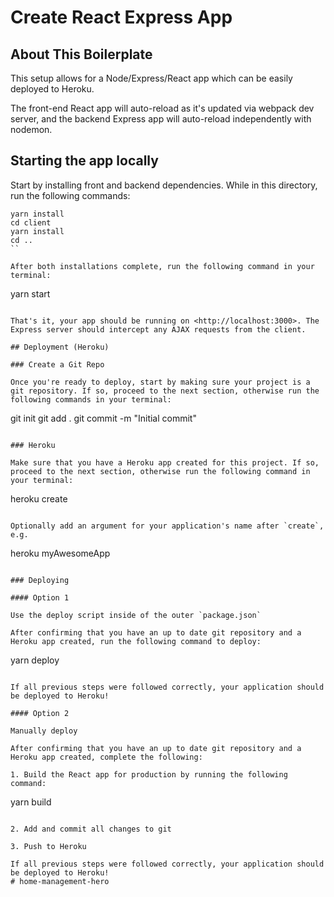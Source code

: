 # Create React Express App

## About This Boilerplate

This setup allows for a Node/Express/React app which can be easily deployed to Heroku.

The front-end React app will auto-reload as it's updated via webpack dev server, and the backend Express app will auto-reload independently with nodemon.

## Starting the app locally

Start by installing front and backend dependencies. While in this directory, run the following commands:

```
yarn install
cd client
yarn install
cd ..
``

After both installations complete, run the following command in your terminal:

```
yarn start
```

That's it, your app should be running on <http://localhost:3000>. The Express server should intercept any AJAX requests from the client.

## Deployment (Heroku)

### Create a Git Repo

Once you're ready to deploy, start by making sure your project is a git repository. If so, proceed to the next section, otherwise run the following commands in your terminal:

```
git init
git add .
git commit -m "Initial commit"
```

### Heroku

Make sure that you have a Heroku app created for this project. If so, proceed to the next section, otherwise run the following command in your terminal:

```
heroku create
```

Optionally add an argument for your application's name after `create`, e.g.

```
heroku myAwesomeApp
```

### Deploying

#### Option 1

Use the deploy script inside of the outer `package.json`

After confirming that you have an up to date git repository and a Heroku app created, run the following command to deploy:

```
yarn deploy
```

If all previous steps were followed correctly, your application should be deployed to Heroku!

#### Option 2

Manually deploy 

After confirming that you have an up to date git repository and a Heroku app created, complete the following:

1. Build the React app for production by running the following command:

```
yarn build
```

2. Add and commit all changes to git

3. Push to Heroku

If all previous steps were followed correctly, your application should be deployed to Heroku!
# home-management-hero
